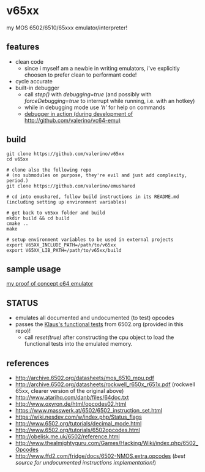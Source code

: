 # v65xx
my MOS 6502/6510/65xxx emulator/interpreter!

## features
* clean code
    * since i myself am a newbie in writing emulators, i've explicitly choosen to prefer clean to performant code!
* cycle accurate
* built-in debugger
    * call _step()_ with _debugging=true_ (and possibly with _forceDebugging=true_ to interrupt while running, i.e. with an hotkey)
    * while in debugging mode use _'h'_ for help on commands
    * [debugger in action (during development of http://github.com/valerino/vc64-emu)](https://twitter.com/valerino/status/1090800442378985478?s=20)

## build
~~~
git clone https://github.com/valerino/v65xx
cd v65xx

# clone also the following repo
# (no submodules on purpose, they're evil and just add complexity, period.)
git clone https://github.com/valerino/emushared

# cd into emushared, follow build instructions in its README.md (including setting up environment variables)

# get back to v65xx folder and build
mkdir build && cd build
cmake ..
make

# setup environment variables to be used in external projects
export V65XX_INCLUDE_PATH=/path/to/v65xx
export V65XX_LIB_PATH=/path/to/v65xx/build
~~~

## sample usage
[my proof of concept c64 emulator](https://github.com/valerino/vc64-emu)

## STATUS
* emulates all documented and undocumented (to test) opcodes
* passes the [Klaus's functional tests](https://github.com/Klaus2m5/6502_65C02_functional_tests) from 6502.org (provided in this repo)!
  * call _reset(true)_ after constructing the cpu object to load the functional tests into the emulated memory.

## references
* http://archive.6502.org/datasheets/mos_6510_mpu.pdf
* http://archive.6502.org/datasheets/rockwell_r650x_r651x.pdf (rockwell 65xx, clearer version of the original above)
* http://www.atarihq.com/danb/files/64doc.txt
* http://www.oxyron.de/html/opcodes02.html
* https://www.masswerk.at/6502/6502_instruction_set.html
* https://wiki.nesdev.com/w/index.php/Status_flags
* http://www.6502.org/tutorials/decimal_mode.html
* http://www.6502.org/tutorials/6502opcodes.html
* http://obelisk.me.uk/6502/reference.html
* http://www.thealmightyguru.com/Games/Hacking/Wiki/index.php/6502_Opcodes
* http://www.ffd2.com/fridge/docs/6502-NMOS.extra.opcodes (_best source for undocumented instructions implementation!_)
